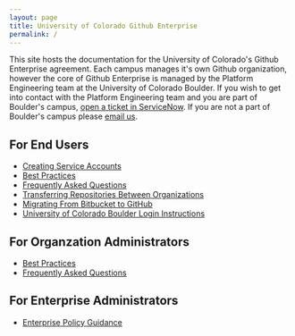 ```yaml
---
layout: page
title: University of Colorado Github Enterprise
permalink: /
---
```


This site hosts the documentation for the University of Colorado's Github Enterprise agreement. Each campus manages it's own Github organization, however the core of Github Enterprise is managed by the Platform Engineering team at the University of Colorado Boulder. If you wish to get into contact with the Platform Engineering team and you are part of Boulder's campus, [open a ticket in ServiceNow](
https://colorado.service-now.com/u_gnrl_req.do?sys_id=-1&sysparm_query=short_description=GitHub%5Eu_request_type=28898c9f1b67a014fe790f6cdc4bcb98%5Eassignment_group=71084ed8db3c1050a6345f7748961905). If you are not a part of Boulder's campus please [email us](mailto:help@colorado.edu?subject=[Github]%20Route%20to%20Platform%20Engineering).

## For End Users
- [Creating Service Accounts](service-accounts)
- [Best Practices](best-practices)
- [Frequently Asked Questions](end-user-faq)
- [Transferring Repositories Between Organizations](transfer-repositories)
- [Migrating From Bitbucket to GitHub](bitbucket-to-github)
- [University of Colorado Boulder Login Instructions](UCBoulder/sso)

## For Organzation Administrators
- [Best Practices](admin-best-practices)
- [Frequently Asked Questions](admin-faq)

## For Enterprise Administrators
- [Enterprise Policy Guidance](enterprise-policy-guidance)